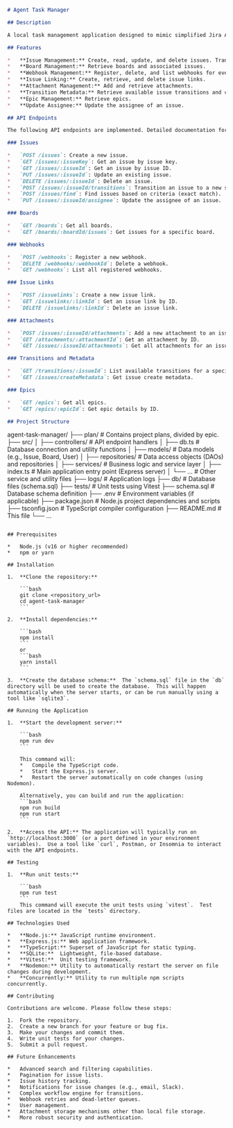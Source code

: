 ```markdown
# Agent Task Manager

## Description

A local task management application designed to mimic simplified Jira API responses for local hosting and speed. This project aims to provide a functional API for managing issues, boards, webhooks, and more, using Express.js, TypeScript, and SQLite.

## Features

*   **Issue Management:** Create, read, update, and delete issues. Transition issues between statuses. Find issues based on basic criteria.
*   **Board Management:** Retrieve boards and associated issues.
*   **Webhook Management:** Register, delete, and list webhooks for event notifications.
*   **Issue Linking:** Create, retrieve, and delete issue links.
*   **Attachment Management:** Add and retrieve attachments.
*   **Transition Metadata:** Retrieve available issue transitions and create metadata.
*   **Epic Management:** Retrieve epics.
*   **Update Assignee:** Update the assignee of an issue.

## API Endpoints

The following API endpoints are implemented. Detailed documentation for each endpoint is provided in the respective epic documentation.

### Issues

*   `POST /issues`: Create a new issue.
*   `GET /issues/:issueKey`: Get an issue by issue key.
*   `GET /issues/:issueId`: Get an issue by issue ID.
*   `PUT /issues/:issueId`: Update an existing issue.
*   `DELETE /issues/:issueId`: Delete an issue.
*   `POST /issues/:issueId/transitions`: Transition an issue to a new status.
*   `POST /issues/find`: Find issues based on criteria (exact match).
*   `PUT /issues/:issueId/assignee`: Update the assignee of an issue.

### Boards

*   `GET /boards`: Get all boards.
*   `GET /boards/:boardId/issues`: Get issues for a specific board.

### Webhooks

*   `POST /webhooks`: Register a new webhook.
*   `DELETE /webhooks/:webhookId`: Delete a webhook.
*   `GET /webhooks`: List all registered webhooks.

### Issue Links

*   `POST /issuelinks`: Create a new issue link.
*   `GET /issuelinks/:linkId`: Get an issue link by ID.
*   `DELETE /issuelinks/:linkId`: Delete an issue link.

### Attachments

*   `POST /issues/:issueId/attachments`: Add a new attachment to an issue.
*   `GET /attachments/:attachmentId`: Get an attachment by ID.
*   `GET /issues/:issueId/attachments`: Get all attachments for an issue.

### Transitions and Metadata

*   `GET /transitions/:issueId`: List available transitions for a specific issue.
*   `GET /issues/createMetadata`: Get issue create metadata.

### Epics

*   `GET /epics`: Get all epics.
*   `GET /epics/:epicId`: Get epic details by ID.

## Project Structure

```
agent-task-manager/
├── plan/                     # Contains project plans, divided by epic.
├── src/
│   ├── controllers/          # API endpoint handlers
│   ├── db.ts                 # Database connection and utility functions
│   ├── models/               # Data models (e.g., Issue, Board, User)
│   ├── repositories/         # Data access objects (DAOs) and repositories
│   ├── services/             # Business logic and service layer
│   ├── index.ts              # Main application entry point (Express server)
│   └── ...                   # Other service and utility files
├── logs/                     # Application logs
├── db/                       # Database files (schema.sql)
├── tests/                    # Unit tests using Vitest
├── schema.sql                # Database schema definition
├── .env                      # Environment variables (if applicable)
├── package.json              # Node.js project dependencies and scripts
├── tsconfig.json             # TypeScript compiler configuration
├── README.md                 # This file
└── ...
```

## Prerequisites

*   Node.js (v16 or higher recommended)
*   npm or yarn

## Installation

1.  **Clone the repository:**

    ```bash
    git clone <repository_url>
    cd agent-task-manager
    ```

2.  **Install dependencies:**

    ```bash
    npm install
    ```
    or
    ```bash
    yarn install
    ```

3.  **Create the database schema:**  The `schema.sql` file in the `db` directory will be used to create the database.  This will happen automatically when the server starts, or can be run manually using a tool like `sqlite3`.

## Running the Application

1.  **Start the development server:**

    ```bash
    npm run dev
    ```

    This command will:
    *   Compile the TypeScript code.
    *   Start the Express.js server.
    *   Restart the server automatically on code changes (using Nodemon).

    Alternatively, you can build and run the application:
    ```bash
    npm run build
    npm run start
    ```

2.  **Access the API:** The application will typically run on `http://localhost:3000` (or a port defined in your environment variables).  Use a tool like `curl`, Postman, or Insomnia to interact with the API endpoints.

## Testing

1.  **Run unit tests:**

    ```bash
    npm run test
    ```
    This command will execute the unit tests using `vitest`.  Test files are located in the `tests` directory.

## Technologies Used

*   **Node.js:** JavaScript runtime environment.
*   **Express.js:** Web application framework.
*   **TypeScript:** Superset of JavaScript for static typing.
*   **SQLite:**  Lightweight, file-based database.
*   **Vitest:**  Unit testing framework.
*   **Nodemon:** Utility to automatically restart the server on file changes during development.
*   **Concurrently:** Utility to run multiple npm scripts concurrently.

## Contributing

Contributions are welcome. Please follow these steps:

1.  Fork the repository.
2.  Create a new branch for your feature or bug fix.
3.  Make your changes and commit them.
4.  Write unit tests for your changes.
5.  Submit a pull request.

## Future Enhancements

*   Advanced search and filtering capabilities.
*   Pagination for issue lists.
*   Issue history tracking.
*   Notifications for issue changes (e.g., email, Slack).
*   Complex workflow engine for transitions.
*   Webhook retries and dead-letter queues.
*   User management.
*   Attachment storage mechanisms other than local file storage.
*   More robust security and authentication.
